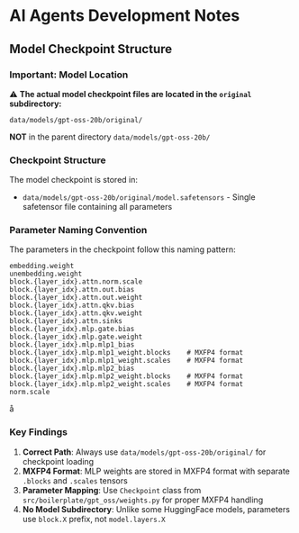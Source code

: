 # AI Agents Development Notes

## Model Checkpoint Structure

### Important: Model Location

⚠️ **The actual model checkpoint files are located in the `original` subdirectory:**

```
data/models/gpt-oss-20b/original/
```

**NOT** in the parent directory `data/models/gpt-oss-20b/`

### Checkpoint Structure

The model checkpoint is stored in:

- `data/models/gpt-oss-20b/original/model.safetensors` - Single safetensor file containing all parameters

### Parameter Naming Convention

The parameters in the checkpoint follow this naming pattern:

```
embedding.weight
unembedding.weight
block.{layer_idx}.attn.norm.scale
block.{layer_idx}.attn.out.bias
block.{layer_idx}.attn.out.weight
block.{layer_idx}.attn.qkv.bias
block.{layer_idx}.attn.qkv.weight
block.{layer_idx}.attn.sinks
block.{layer_idx}.mlp.gate.bias
block.{layer_idx}.mlp.gate.weight
block.{layer_idx}.mlp.mlp1_bias
block.{layer_idx}.mlp.mlp1_weight.blocks    # MXFP4 format
block.{layer_idx}.mlp.mlp1_weight.scales    # MXFP4 format
block.{layer_idx}.mlp.mlp2_bias
block.{layer_idx}.mlp.mlp2_weight.blocks    # MXFP4 format
block.{layer_idx}.mlp.mlp2_weight.scales    # MXFP4 format
norm.scale
```
å
### Key Findings

1. **Correct Path**: Always use `data/models/gpt-oss-20b/original/` for checkpoint loading
2. **MXFP4 Format**: MLP weights are stored in MXFP4 format with separate `.blocks` and `.scales` tensors
3. **Parameter Mapping**: Use `Checkpoint` class from `src/boilerplate/gpt_oss/weights.py` for proper MXFP4 handling
4. **No Model Subdirectory**: Unlike some HuggingFace models, parameters use `block.X` prefix, not `model.layers.X`
